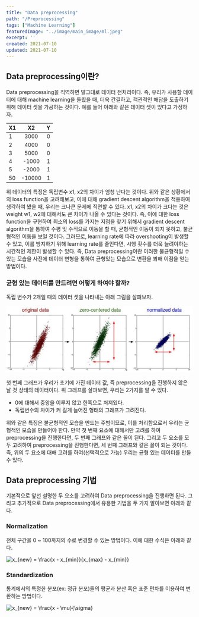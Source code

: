 ```yaml
---
title: "Data preprocessing"
path: "/Preprocessing"
tags: ["Machine Learning"]
featuredImage: "../image/main_image/ml.jpeg"
excerpt: ''
created: 2021-07-10
updated: 2021-07-10
---
```


## Data preprocessing이란?

Data preprocessing을 직역하면 말그대로 데이터 전처리이다. 즉, 우리가 사용할 데이터에 대해 machine learning을 돌렸을 때, 더욱 간결하고, 객관적인 해답을 도출하기 위해 데이터 셋을 가공하는 것이다. 예를 들어 아래와 같은 데이터 셋이 있다고 가정하자.

|X1|X2|Y|
|:---|:---:|:---:|
|1|3000|0|
|2|4000|0|
|3|5000|0|
|4|-1000|1|
|5|-2000|1|
|50|-10000|1|

위 데이터의 특징은 독립변수 x1, x2의 차이가 엄청 난다는 것이다. 위와 같은 상황에서의 loss function을 고려해보고, 이에 대해 gradient descent algorithm을 적용하여 생각하여 봤을 때, 우리는 크나큰 문제에 직면할 수 있다. x1, x2의 차이가 크다는 것은 weight w1, w2에 대해서도 큰 차이가 나올 수 있다는 것이다. 즉, 이에 대한 loss function을 구현하여 최소의 loss를 가지는 지점을 찾기 위해서 gradient descent algorithm을 통하여 수평 및 수직으로 이동을 할 때, 균형적인 이동이 되지 못하고, 불균형적인 이동을 보일 것이다. 그러므로, learning rate에 따라 overshooting이 발생할 수 있고, 이를 방지하기 위해 learning rate를 줄인다면, 시행 횟수를 더욱 늘려야하는 시간적인 제한이 발생할 수 있다. 즉, Data preprocessing이란 이러한 불균형적일 수 있는 모습을 사전에 데이터 변형을 통하여 균형있는 모습으로 변환을 꾀해 이점을 얻는 방법이다.

### 균형 있는 데이터를 만드려면 어떻게 하여야 할까?

독립 변수가 2개일 때의 데이터 셋을 나타내는 아래 그림을 살펴보자.

![data_preprocessing_img1](../image/preprocessing/preprocessing.png)

첫 번째 그래프가 우리가 초기에 가진 데이터 값, 즉 preprocessing을 진행하지 않은 날 것 상태의 데이터이다. 위 그래프를 살펴보면, 우리는 2가지를 알 수 있다.

* 0에 대해서 중앙을 이루지 않고 한쪽으로 쳐져있다.
* 독립변수의 차이가 커 길게 늘어진 형태의 그래프가 그려진다.

위와 같은 특징은 불균형적인 모습을 만드는 주범이므로, 이를 처리함으로서 우리는 균형적인 모습을 만들어야 한다. 만약 첫 번째 요소에 대해서만 고려를 하여 preprocessing을 진행한다면, 두 번째 그래프와 같은 꼴이 된다. 그리고 두 요소를 모두 고려하여 preprocessing을 진행한다면, 세 번째 그래프와 같은 꼴이 되는 것이다. 즉, 위의 두 요소에 대해 고려를 하여(선택적으로 가능) 우리는 균형 있는 데이터를 만들 수 있다.

## Data preprocessing 기법

기본적으로 앞선 설명한 두 요소를 고려하여 Data preprocessing을 진행하면 된다. 그리고 추가적으로 Data preprocessing에서 유용한 기법을 두 가지 알아보면 아래와 같다.

### Normalization

전체 구간을 0 ~ 100까지의 수로 변경할 수 있는 방법이다. 이에 대한 수식은 아래와 같다.

<img src="https://latex.codecogs.com/svg.image?x_{new}&space;=&space;\frac{x&space;-&space;x_{min}}{x_{max}&space;-&space;x_{min}}" title="x_{new} = \frac{x - x_{min}}{x_{max} - x_{min}}" />

### Standardization

통계에서의 특정한 분포(ex: 정규 분포)들의 평균과 분산 혹은 표준 편차를 이용하여 변환하는 방법이다.

<img src="https://latex.codecogs.com/svg.image?x_{new}&space;=&space;\frac{x&space;-&space;\mu}{\sigma}" title="x_{new} = \frac{x - \mu}{\sigma}" />